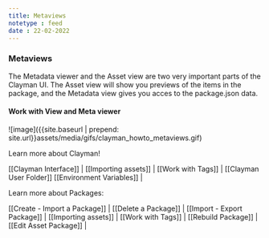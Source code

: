 ```yaml
---
title: Metaviews
notetype : feed
date : 22-02-2022
---
```

### Metaviews
The Metadata viewer and the Asset view are two very important parts of the Clayman UI.
The Asset view will show you previews of the items in the package, and the Metadata view gives you acces to the package.json data.

<h4><b>Work with View and Meta viewer</b></h4>
![image]({{site.baseurl | prepend: site.url}}assets/media/gifs/clayman_howto_metaviews.gif)


Learn more about Clayman!

[[Clayman Interface]] | 
[[Importing assets]] | 
[[Work with Tags]] | 
[[Clayman User Folder]]
[[Environment Variables]] |


Learn more about Packages:

[[Create - Import a Package]] | 
[[Delete a Package]] | 
[[Import - Export Package]] | 
[[Importing assets]] | 
[[Work with Tags]] | 
[[Rebuild Package]] | 
[[Edit Asset Package]] | 